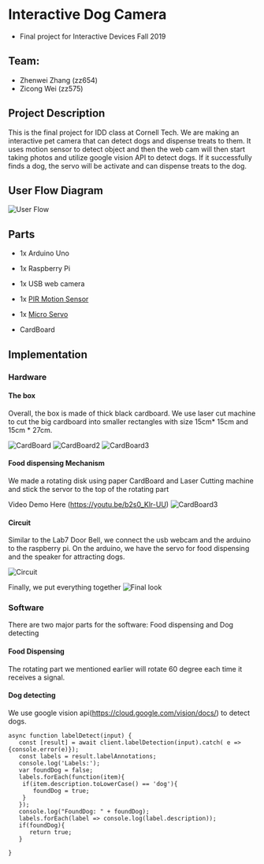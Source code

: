 # Interactive Dog Camera 
  - Final project for Interactive Devices Fall 2019 
  
## Team:
  - Zhenwei Zhang (zz654) 
  - Zicong Wei (zz575)

## Project Description

This is the final project for IDD class at Cornell Tech. We are making an interactive pet camera that can detect dogs and dispense treats to them. It uses motion sensor to detect object and then the web cam will then start taking photos and utilize google vision API to detect dogs. If it successfully finds a dog, the servo will be activate and can dispense treats to the dog.  

## User Flow Diagram

![User Flow](https://github.com/ZhenweiZhang1995/interactive-dog-camera/blob/master/flow.png) 

## Parts 
- 1x Arduino Uno

- 1x Raspberry Pi

- 1x USB web camera

- 1x [PIR Motion Sensor](https://www.adafruit.com/product/189) 

- 1x [Micro Servo](https://www.adafruit.com/product/169) 

- CardBoard  


## Implementation

### Hardware 
#### The box
Overall, the box is made of thick black cardboard. We use laser cut machine to cut the big cardboard into smaller rectangles with size 15cm* 15cm and 15cm * 27cm. 

![CardBoard](https://github.com/ZhenweiZhang1995/interactive-dog-camera/blob/master/IMG_1653.JPG)
![CardBoard2](https://github.com/ZhenweiZhang1995/interactive-dog-camera/blob/master/IMG_1670.JPG) 
![CardBoard3](https://github.com/ZhenweiZhang1995/interactive-dog-camera/blob/master/IMG_1677.JPG) 

#### Food dispensing Mechanism 

We made a rotating disk using paper CardBoard and Laser Cutting machine and stick the servor to the top of the rotating part  

Video Demo Here (https://youtu.be/b2s0_Klr-UU)
![CardBoard3](https://github.com/ZhenweiZhang1995/interactive-dog-camera/blob/master/IMG_1672.JPG)


#### Circuit 

Similar to the Lab7 Door Bell, we connect the usb webcam and the arduino to the raspberry pi. On the arduino, we have the servo for food dispensing and the speaker for attracting dogs. 

![Circuit](https://github.com/ZhenweiZhang1995/interactive-dog-camera/blob/master/assmeble1.jpg)

Finally, we put everything together 
![Final look](https://github.com/ZhenweiZhang1995/interactive-dog-camera/blob/master/assemble2.jpg)


### Software  

There are two major parts for the software: Food dispensing and Dog detecting

#### Food Dispensing
The rotating part we mentioned earlier will rotate 60 degree each time it receives a signal. 

#### Dog detecting
We use google vision api(https://cloud.google.com/vision/docs/) to detect dogs.
```
async function labelDetect(input) {
   const [result] = await client.labelDetection(input).catch( e => {console.error(e)});
   const labels = result.labelAnnotations;
   console.log('Labels:');
   var foundDog = false;
   labels.forEach(function(item){
	if(item.description.toLowerCase() == 'dog'){
	   foundDog = true;
	}
   });
   console.log("FoundDog: " + foundDog);
   labels.forEach(label => console.log(label.description));
   if(foundDog){
      return true;
   }
   
}
```



 
